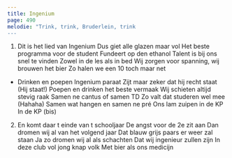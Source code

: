 ```yaml
---
title: Ingenium
page: 490
melodie: "Trink, trink, Bruderlein, trink
---  
```


1.  Dit is het lied van Ingenium 
Dus giet alle glazen maar vol 
Het beste programma voor de student
Fundeert op den ethanol
Talent is bij ons snel te vinden
Zowel in de les als in bed
Wij zorgen voor spanning, wij brouwen het bier
Zo halen we een 10 toch maar net


- Drinken en poepen Ingenium paraat 
Zijt maar zeker dat hij recht staat (Hij staat!)
Poepen en drinken het beste vermaak
Wij schieten altijd stevig raak
Samen ne cantus of samen TD
Zo valt dat studeren wel mee (Hahaha)
Samen wat hangen en samen ne pré
Ons lam zuipen in de KP In de KP (bis)


2. En komt daar t einde van t schooljaar
De angst voor de 2e zit aan
Dan dromen wij al van het volgend jaar
Dat blauw grijs paars er weer zal staan
Ja zo dromen wij al als schachten
Dat wij ingenieur zullen zijn
In deze club vol jong knap volk
Met bier als ons medicijn